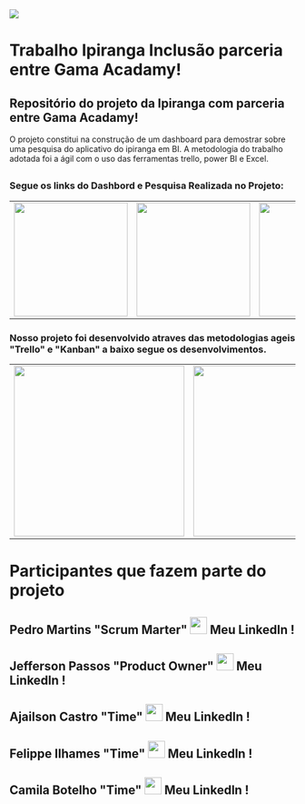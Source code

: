 <img witdth="300" src="https://drive.google.com/file/d/1OD_GxaEVirF2djJZyMLmT1n_LQoecRiq/view?usp=share_link">

# Trabalho Ipiranga Inclusão parceria entre Gama Acadamy!

## Repositório do projeto da Ipiranga com parceria entre Gama Acadamy!

O projeto constitui na construção de um dashboard para demostrar sobre uma pesquisa do aplicativo do ipiranga em BI.
A metodologia do trabalho adotada foi a ágil com o uso das ferramentas trello, power BI e Excel.

##
 <h3> Segue os links do Dashbord e Pesquisa Realizada no Projeto: </h3>

<table>
    <tbody>
    <tr>
      <td> 
          <a href="https://drive.google.com/file/d/17S65KQ7NQUZIUBpSdW9YqkFpm94mR-mK/view?usp=share_link">
          		<img width="200" src="https://insider.com.br/wp-content/uploads/2015/06/levantamento-dados-1.png">
          </a>
      </td>
      <td>
        <a href="https://docs.google.com/spreadsheets/d/1ttOyetDZPLiVRa0qk0TmQAIfauTy6HL0FXqz8wjfXzs/edit#gid=205022829">
         <img width="200" src="https://cdn.awsli.com.br/600x1000/476/476840/produto/37067431/2102b0504b.jpg"
        </a>
     </td>
       <td>
        <a href="https://docs.google.com/forms/d/e/1FAIpQLScIWQs3CkNPUS2FA4ZhNDdh-zYvzBuRwaf1bHAZ0OE2rBPGSw/viewform">
         <img width="200" src="https://encrypted-tbn0.gstatic.com/images?q=tbn:ANd9GcQ2cGZX4rHOBB4n4k7D4eMsd7IbTtyhD50AyA&usqp=CAU"
        </a>
     </td>
    </tr>
   </tbody>
  </table>

<h3> Nosso projeto foi desenvolvido atraves das metodologias ageis "Trello" e "Kanban" a baixo segue os desenvolvimentos. </h3>

<table>
    <tbody>
    <tr>
      <td> 
          <a href="https://trello.com/b/R7Q0l76N/tarefas-ipiranga">
          		<img width="300" src="https://salesdorado.com/wp-content/uploads/2022/08/trello-logo-1.2.jpg">
          </a>
      </td>
      <td>
        <a href="https://trello.com/b/5FldI0TK/kanban-quadro-modelo">
         <img width="300" src="https://www.novida.com.br/wp-content/uploads/2018/07/Kanban.png"
        </a>
     </td>
    </tr>
   </tbody>
  </table>
  
  # Participantes que fazem parte do projeto
  
  ## Pedro Martins "Scrum Marter" <a href="https://www.linkedin.com/in/pedro-martins1995"> <img width="30" src="https://cdn-icons-png.flaticon.com/512/174/174857.png"></a> Meu Linkedln !
  
  ## Jefferson Passos "Product Owner" <a href="http://linkedin.com/in/jeffersondelimapassos"><img width="30" src="https://cdn-icons-png.flaticon.com/512/174/174857.png"></a> Meu Linkedln !
  
  ## Ajailson Castro "Time"  <a href="https://www.linkedin.com/in/ajailsoncastro/"> <img width="30" src="https://cdn-icons-png.flaticon.com/512/174/174857.png"></a> Meu Linkedln !
  
  ## Felippe Ilhames "Time" <a href="https://www.linkedin.com/in/felippe-dos-santos-ilhames-a22318211"> <img width="30" src="https://cdn-icons-png.flaticon.com/512/174/174857.png"></a> Meu Linkedln !
  
  ## Camila Botelho "Time"  <a href="https://www.linkedin.com/in/ajailsoncastro/"> <img width="30" src="https://cdn-icons-png.flaticon.com/512/174/174857.png"></a> Meu Linkedln !
